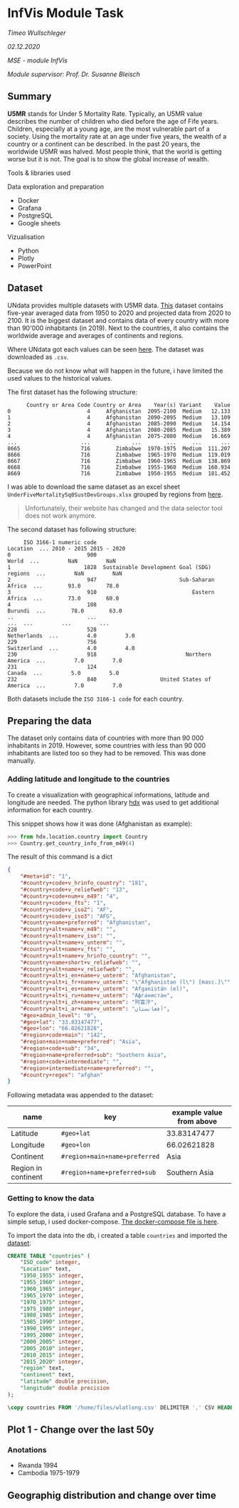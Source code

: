 # InfVis Module Task

*Timeo Wullschleger*

*02.12.2020*

*MSE - module InfVis*

*Module supervisor: Prof. Dr. Susanne Bleisch*

## Summary

**U5MR** stands for Under 5 Mortality Rate. Typically, an U5MR value describes the number of children who died before the age of Fife years. Children, especially at a young age, are the most vulnerable part of a society. Using the mortality rate at an age under five years, the wealth of a country or a continent can be described. In the past 20 years, the worldwide U5MR was halved. Most people think, that the world is getting worse but it is not. The goal is to show the global increase of wealth.

Tools & libraries used

Data exploration and preparation
* Docker
* Grafana
* PostgreSQL
* Google sheets

Vizualisation
* Python
* Plotly
* PowerPoint

## Dataset


UNdata provides multiple datasets with U5MR data.
[This](http://data.un.org/Data.aspx?q=under+five+mortality&d=PopDiv&f=variableID%3a80) dataset contains five-year averaged data from 1950 to 2020 and projected data from 2020 to 2100. It is the biggest dataset and contains data of every country with more than 90'000 inhabitants (in 2019). Next to the countries, it also contains the worldwide average and averages of continents and regions.

Where UNdata got each values can be seen [here](https://population.un.org/wpp/DataSources/). The dataset was downloaded as `.csv`.

Because we do not know what will happen in the future, i have limited the used values to the historical values.



The first dataset has the following structure:
```csv
      Country or Area Code Country or Area    Year(s) Variant    Value
0                        4     Afghanistan  2095-2100  Medium   12.133
1                        4     Afghanistan  2090-2095  Medium   13.109
2                        4     Afghanistan  2085-2090  Medium   14.154
3                        4     Afghanistan  2080-2085  Medium   15.389
4                        4     Afghanistan  2075-2080  Medium   16.669
...                    ...             ...        ...     ...      ...
8665                   716        Zimbabwe  1970-1975  Medium  111.207
8666                   716        Zimbabwe  1965-1970  Medium  119.019
8667                   716        Zimbabwe  1960-1965  Medium  138.869
8668                   716        Zimbabwe  1955-1960  Medium  160.934
8669                   716        Zimbabwe  1950-1955  Medium  181.452 
```
I was able to download the same dataset as an excel sheet `UnderFiveMortality5q0SustDevGroups.xlsx` grouped by regions from [here](https://population.un.org/PEPxplorer/api/queryweb/exportexcel). 
>Unfortunately, their website has changed and the data selector tool does not work anymore.

The second dataset has following structure:

```
     ISO 3166-1 numeric code                                    Location  ... 2010 - 2015 2015 - 2020
0                        900                                       World  ...         NaN         NaN
1                       1828  Sustainable Development Goal (SDG) regions  ...         NaN         NaN
2                        947                          Sub-Saharan Africa  ...        93.0        78.0
3                        910                              Eastern Africa  ...        73.0        60.0
4                        108                                     Burundi  ...        78.0        63.0
..                       ...                                         ...  ...         ...         ...
228                      528                                 Netherlands  ...         4.0         3.0
229                      756                                 Switzerland  ...         4.0         4.0
230                      918                            Northern America  ...         7.0         7.0
231                      124                                      Canada  ...         5.0         5.0
232                      840                    United States of America  ...         7.0         7.0
```

Both datasets include the `ISO 3166-1 code` for each country.

## Preparing the data

The dataset only contains data of countries with more than 90 000 inhabitants in 2019. However, some countries with less than 90 000 inhabitants are listed too so they had to be removed. This was done manually.

### Adding latitude and longitude to the countries

To create a visualization with geographical informations, latitude and longitude are needed.
The python library [hdx](https://pypi.org/project/hdx-python-country/) was used to get additional information for each country.

This snippet shows how it was done (Afghanistan as example):

```py
>>> from hdx.location.country import Country
>>> Country.get_country_info_from_m49(4)
```
The result of this command is a dict

```json
{
    "#meta+id": "1",
    "#country+code+v_hrinfo_country": "181",
    "#country+code+v_reliefweb": "13",
    "#country+code+num+v_m49": "4",
    "#country+code+v_fts": "1",
    "#country+code+v_iso2": "AF",
    "#country+code+v_iso3": "AFG",
    "#country+name+preferred": "Afghanistan",
    "#country+alt+name+v_m49": "",
    "#country+alt+name+v_iso": "",
    "#country+alt+name+v_unterm": "",
    "#country+alt+name+v_fts": "",
    "#country+alt+name+v_hrinfo_country": "",
    "#country+name+short+v_reliefweb": "",
    "#country+alt+name+v_reliefweb": "",
    "#country+alt+i_en+name+v_unterm": "Afghanistan",
    "#country+alt+i_fr+name+v_unterm": "\"Afghanistan (l\") [masc.]\"",
    "#country+alt+i_es+name+v_unterm": "Afganistán (el)",
    "#country+alt+i_ru+name+v_unterm": "Афганистан",
    "#country+alt+i_zh+name+v_unterm": "阿富汗",
    "#country+alt+i_ar+name+v_unterm": "أفغانستان",
    "#geo+admin_level": "0",
    "#geo+lat": "33.83147477",
    "#geo+lon": "66.02621828",
    "#region+code+main": "142",
    "#region+main+name+preferred": "Asia",
    "#region+code+sub": "34",
    "#region+name+preferred+sub": "Southern Asia",
    "#region+code+intermediate": "",
    "#region+intermediate+name+preferred": "",
    "#country+regex": "afghan"
}
```

Following metadata was appended to the dataset:

name|key|example value from above
-|-|-
Latitude|`#geo+lat`|33.83147477
Longitude|`#geo+lon`|66.02621828
Continent|`#region+main+name+preferred`|Asia
Region in continent|`#region+name+preferred+sub`|Southern Asia



### Getting to know the data

To explore the data, i used Grafana and a PostgreSQL database. To have a simple setup, i used docker-compose. 
[The docker-compose file is here](docker/docker-compose.yml). 

To import the data into the db, i created a table `countries` and imported the [dataset](docker/infvis/data/wlatlong.csv):
```sql
CREATE TABLE "countries" (
    "ISO_code" integer,
    "Location" text,
    "1950_1955" integer,
    "1955_1960" integer,
    "1960_1965" integer,
    "1965_1970" integer,
    "1970_1975" integer,
    "1975_1980" integer,
    "1980_1985" integer,
    "1985_1990" integer,
    "1990_1995" integer,
    "1995_2000" integer,
    "2000_2005" integer,
    "2005_2010" integer,
    "2010_2015" integer,
    "2015_2020" integer,
    "region" text,
    "continent" text,
    "latitude" double precision,
    "longitude" double precision
);
```

```sql
\copy countries FROM '/home/files/wlatlong.csv' DELIMITER ',' CSV HEADER;
```



## Plot 1 - Change over the last 50y



### Anotations

* Rwanda 1994
* Cambodia 1975-1979



## Geographig distribution and change over time
